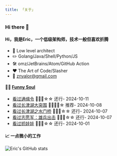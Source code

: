 ```yaml
---
title: 「关于」
---
```


### Hi there 👋

#### Hi，我是Eric，一个低级架构师，技术一般但喜欢折腾

- :briefcase: Low level architect<br/>
- :pencil2: Golang/Java/Shell/Python/JS<br/>
- :hammer_and_wrench: omz/JetBrains/Atom/GitHub Action<br/>
- :hearts: The Art of Code/Slasher<br/>
- :email: znyalor@gmail.com<br/>

#### 🤾‍♂️ <a href="https://movie.douban.com/people/znyalor/collect" target="_blank">Funny Soul</a>

<!-- START_SECTION:douban -->
* <a href='http://movie.douban.com/subject/1945336/' target='_blank'>看过通缉令</a> 🌟🌟🌟☆☆ 还行- 2024-10-11
* <a href='http://movie.douban.com/subject/11521799/' target='_blank'>看过长津湖大突围</a> 🌟🌟🌟🌟☆ 推荐- 2024-10-08
* <a href='http://movie.douban.com/subject/35613853/' target='_blank'>看过长津湖之水门桥</a> 🌟🌟🌟☆☆ 还行- 2024-10-07
* <a href='http://movie.douban.com/subject/35496350/' target='_blank'>看过志愿军：雄兵出击</a> 🌟🌟🌟☆☆ 还行- 2024-10-07
* <a href='http://movie.douban.com/subject/36653918/' target='_blank'>看过抓娃娃</a> 🌟🌟🌟☆☆ 还行- 2024-10-01
<!-- END_SECTION:douban -->


#### 📈 一点微小的工作

![Eric's GitHub stats](https://github-readme-stats.vercel.app/api?username=zylele&show_icons=true&count_private=true&theme=vue)